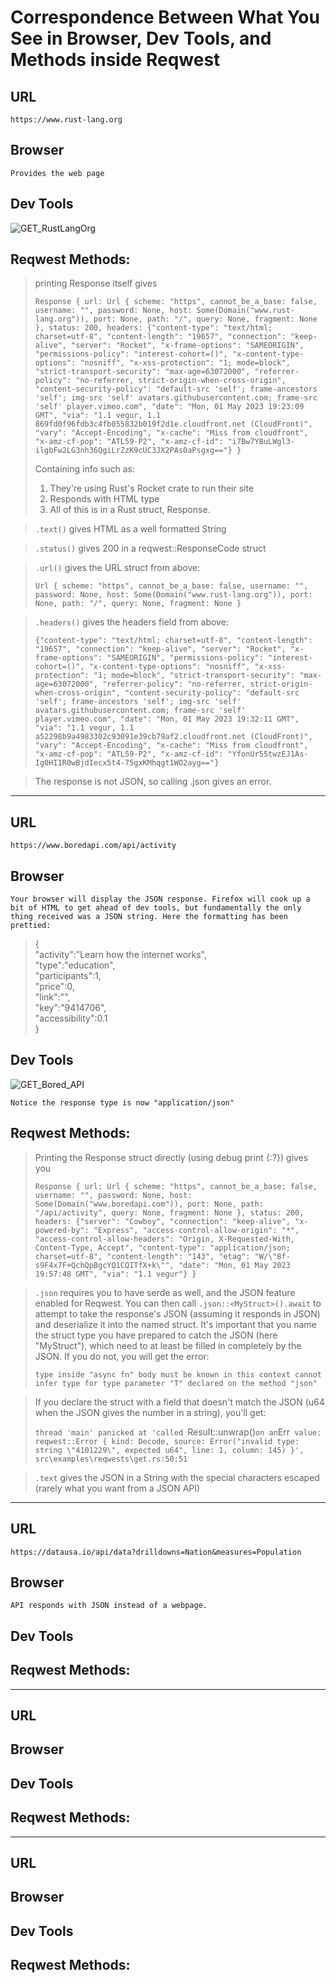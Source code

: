 # Correspondence Between What You See in Browser, Dev Tools, and Methods inside Reqwest

## URL

    https://www.rust-lang.org

## Browser

    Provides the web page

## Dev Tools

![GET_RustLangOrg](https://user-images.githubusercontent.com/66894106/235514674-fc56e361-42e8-4a8f-8d16-1a93176b41e6.png)

## Reqwest Methods:

> printing Response itself gives
>
> `Response { url: Url { scheme: "https", cannot_be_a_base: false, username: "", password: None, host: Some(Domain("www.rust-lang.org")), port: None, path: "/", query: None, fragment: None }, status: 200, headers: {"content-type": "text/html; charset=utf-8", "content-length": "19657", "connection": "keep-alive", "server": "Rocket", "x-frame-options": "SAMEORIGIN", "permissions-policy": "interest-cohort=()", "x-content-type-options": "nosniff", "x-xss-protection": "1; mode=block", "strict-transport-security": "max-age=63072000", "referrer-policy": "no-referrer, strict-origin-when-cross-origin", "content-security-policy": "default-src 'self'; frame-ancestors 'self'; img-src 'self' avatars.githubusercontent.com; frame-src 'self' player.vimeo.com", "date": "Mon, 01 May 2023 19:23:09 GMT", "via": "1.1 vegur, 1.1 869fd0f96fdb3c4fb055832b019f2d1e.cloudfront.net (CloudFront)", "vary": "Accept-Encoding", "x-cache": "Miss from cloudfront", "x-amz-cf-pop": "ATL59-P2", "x-amz-cf-id": "i7Bw7YBuLWgl3-ilgbFw2LG3nh36QgiLrZzK9cUC3JX2PAs0aPsgxg=="} }`
>
> Containing info such as:
>
> 1. They're using Rust's Rocket crate to run their site
> 1. Responds with HTML type
> 1. All of this is in a Rust struct, Response.

> `.text()` gives HTML as a well formatted String

> `.status()` gives 200 in a reqwest::ResponseCode struct

> `.url()` gives the URL struct from above:
>
> `Url { scheme: "https", cannot_be_a_base: false, username: "", password: None, host: Some(Domain("www.rust-lang.org")), port: None, path: "/", query: None, fragment: None }`

> `.headers()` gives the headers field from above:
>
> `{"content-type": "text/html; charset=utf-8", "content-length": "19657", "connection": "keep-alive", "server": "Rocket", "x-frame-options": "SAMEORIGIN", "permissions-policy": "interest-cohort=()", "x-content-type-options": "nosniff", "x-xss-protection": "1; mode=block", "strict-transport-security": "max-age=63072000", "referrer-policy": "no-referrer, strict-origin-when-cross-origin", "content-security-policy": "default-src 'self'; frame-ancestors 'self'; img-src 'self' avatars.githubusercontent.com; frame-src 'self' player.vimeo.com", "date": "Mon, 01 May 2023 19:32:11 GMT", "via": "1.1 vegur, 1.1 a52298b9a4983302c93091e39cb79af2.cloudfront.net (CloudFront)", "vary": "Accept-Encoding", "x-cache": "Miss from cloudfront", "x-amz-cf-pop": "ATL59-P2", "x-amz-cf-id": "YfonUr55twzEJ1As-Ig0HI1R0wBjdIecx5t4-75gxKMhqgt1WO2ayg=="}`

> The response is not JSON, so calling .json gives an error.

---

## URL

    https://www.boredapi.com/api/activity

## Browser

    Your browser will display the JSON response. Firefox will cook up a bit of HTML to get ahead of dev tools, but fundamentally the only thing received was a JSON string. Here the formatting has been prettied:

> { <br/>
> "activity":"Learn how the internet works",<br/>
> "type":"education",<br/>
> "participants":1,<br/>
> "price":0,<br/>
> "link":"",<br/>
> "key":"9414706",<br/>
> "accessibility":0.1<br/>
> }

## Dev Tools

![GET_Bored_API](https://user-images.githubusercontent.com/66894106/235520101-edf95730-bd0a-4eb8-aa6d-daa1ee14a292.png)

    Notice the response type is now "application/json"

## Reqwest Methods:

> Printing the Response struct directly (using debug print {:?}) gives you
>
> `Response { url: Url { scheme: "https", cannot_be_a_base: false, username: "", password: None, host: Some(Domain("www.boredapi.com")), port: None, path: "/api/activity", query: None, fragment: None }, status: 200, headers: {"server": "Cowboy", "connection": "keep-alive", "x-powered-by": "Express", "access-control-allow-origin": "*", "access-control-allow-headers": "Origin, X-Requested-With, Content-Type, Accept", "content-type": "application/json; charset=utf-8", "content-length": "143", "etag": "W/\"8f-s9F4x7F+QchQpBgcYQ1CQITfX+k\"", "date": "Mon, 01 May 2023 19:57:48 GMT", "via": "1.1 vegur"} }`

> `.json` requires you to have serde as well, and the JSON feature enabled for Reqwest. You can then call `.json::<MyStruct>().await` to attempt to take the response's JSON (assuming it responds in JSON) and deserialize it into the named struct. It's important that you name the struct type you have prepared to catch the JSON (here "MyStruct"), which need to at least be filled in completely by the JSON. If you do not, you will get the error:
>
> `type inside "async fn" body must be known in this context
cannot infer type for type parameter "T" declared on the method "json"`

> If you declare the struct with a field that doesn't match the JSON (u64 when the JSON gives the number in a string), you'll get:
>
> `thread 'main' panicked at 'called `Result::unwrap()`on an`Err` value: reqwest::Error { kind: Decode, source: Error("invalid type: string \"4101229\", expected u64", line: 1, column: 145) }', src\examples\reqwests\get.rs:50:51`

> `.text` gives the JSON in a String with the special characters escaped (rarely what you want from a JSON API)

---

## URL

    https://datausa.io/api/data?drilldowns=Nation&measures=Population

## Browser

    API responds with JSON instead of a webpage.

## Dev Tools

## Reqwest Methods:

---

## URL

## Browser

## Dev Tools

## Reqwest Methods:

---

## URL

## Browser

## Dev Tools

## Reqwest Methods:
